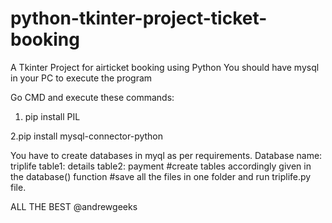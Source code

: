 # python-tkinter-project-ticket-booking
A Tkinter Project for airticket booking using Python
You should have mysql in your PC to execute the program

Go CMD and execute these commands:
1. pip install PIL

2.pip install mysql-connector-python

You have to create databases in myql as per requirements.
Database name: triplife
table1: details
table2: payment
#create tables accordingly given in the database() function
#save all the files in one folder and run triplife.py file.

ALL THE BEST
@andrewgeeks
